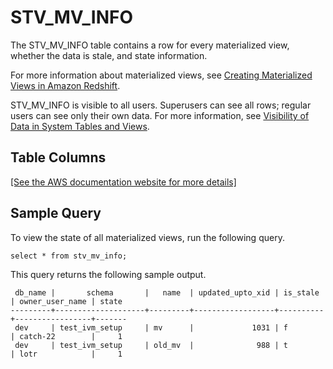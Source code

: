 # STV\_MV\_INFO<a name="r_STV_MV_INFO"></a>

The STV\_MV\_INFO table contains a row for every materialized view, whether the data is stale, and state information\. 

For more information about materialized views, see [Creating Materialized Views in Amazon Redshift](materialized-view-overview.md)\.

STV\_MV\_INFO is visible to all users\. Superusers can see all rows; regular users can see only their own data\. For more information, see [Visibility of Data in System Tables and Views](c_visibility-of-data.md)\.

## Table Columns<a name="r_STV_MV_INFO-table-columns"></a>

[\[See the AWS documentation website for more details\]](http://docs.aws.amazon.com/redshift/latest/dg/r_STV_MV_INFO.html)

## Sample Query<a name="r_STV_MV_INFO-sample-query"></a>

To view the state of all materialized views, run the following query\. 

```
select * from stv_mv_info;
```

This query returns the following sample output\. 

```
 db_name |       schema       |   name  | updated_upto_xid | is_stale | owner_user_name | state
---------+--------------------+---------+------------------+----------+-----------------+-------
 dev     | test_ivm_setup     | mv      |             1031 | f        | catch-22        |     1
 dev     | test_ivm_setup     | old_mv  |              988 | t        | lotr            |     1
```